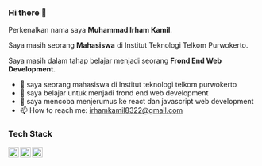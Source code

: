 ### Hi there 👋

Perkenalkan nama saya **Muhammad Irham Kamil**.  

Saya masih seorang **Mahasiswa** di Institut Teknologi Telkom Purwokerto.  

Saya masih dalam tahap belajar menjadi seorang **Frond End Web Development**.  


- 🔭 saya seorang mahasiswa di Institut teknologi telkom purwokerto
- 🌱 saya belajar untuk menjadi frond end web development
- 💬 saya mencoba menjerumus ke react dan javascript web development
- 📫 How to reach me: irhamkamil8322@gmail.com


### Tech Stack
  <a href="#"><img align="left" alt="JavaScript" title="JavaScript" width="21px" src="https://upload.wikimedia.org/wikipedia/commons/9/99/Unofficial_JavaScript_logo_2.svg" /></a>
  <a href="#"><img align="left" alt="React" title="React" width="21px" src="https://cdn.worldvectorlogo.com/logos/react-2.svg" /></a>
  <a href="#"><img align="left" alt="css" title="css" width="21px" src="https://cdn4.iconfinder.com/data/icons/social-media-logos-6/512/121-css3-512.png" /></a>
